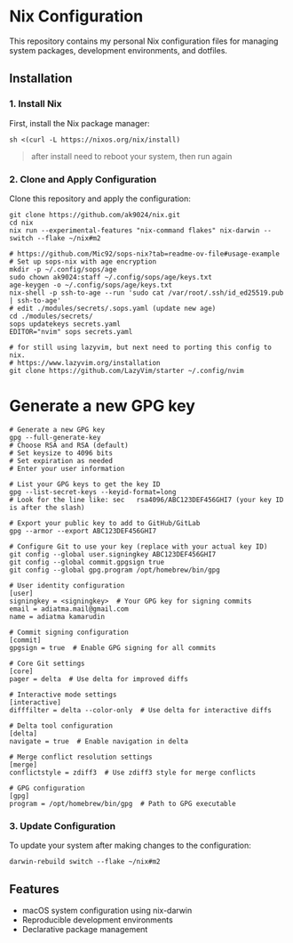 # Nix Configuration

This repository contains my personal Nix configuration files for managing system packages, development environments, and dotfiles.

## Installation

### 1. Install Nix

First, install the Nix package manager:

```shell
sh <(curl -L https://nixos.org/nix/install)
```

> after install need to reboot your system, then run again

### 2. Clone and Apply Configuration

Clone this repository and apply the configuration:

```shell
git clone https://github.com/ak9024/nix.git
cd nix
nix run --experimental-features "nix-command flakes" nix-darwin -- switch --flake ~/nix#m2
```


```shell
# https://github.com/Mic92/sops-nix?tab=readme-ov-file#usage-example
# Set up sops-nix with age encryption
mkdir -p ~/.config/sops/age
sudo chown ak9024:staff ~/.config/sops/age/keys.txt
age-keygen -o ~/.config/sops/age/keys.txt
nix-shell -p ssh-to-age --run 'sudo cat /var/root/.ssh/id_ed25519.pub | ssh-to-age'
# edit ./modules/secrets/.sops.yaml (update new age)
cd ./modules/secrets/
sops updatekeys secrets.yaml
EDITOR="nvim" sops secrets.yaml
```


```shell
# for still using lazyvim, but next need to porting this config to nix.
# https://www.lazyvim.org/installation
git clone https://github.com/LazyVim/starter ~/.config/nvim
```

# Generate a new GPG key

```shell
# Generate a new GPG key
gpg --full-generate-key
# Choose RSA and RSA (default)
# Set keysize to 4096 bits
# Set expiration as needed
# Enter your user information

# List your GPG keys to get the key ID
gpg --list-secret-keys --keyid-format=long
# Look for the line like: sec   rsa4096/ABC123DEF456GHI7 (your key ID is after the slash)

# Export your public key to add to GitHub/GitLab
gpg --armor --export ABC123DEF456GHI7

# Configure Git to use your key (replace with your actual key ID)
git config --global user.signingkey ABC123DEF456GHI7
git config --global commit.gpgsign true
git config --global gpg.program /opt/homebrew/bin/gpg
```

```shell
# User identity configuration
[user]
signingkey = <signingkey>  # Your GPG key for signing commits
email = adiatma.mail@gmail.com
name = adiatma kamarudin

# Commit signing configuration
[commit]
gpgsign = true  # Enable GPG signing for all commits

# Core Git settings
[core]
pager = delta  # Use delta for improved diffs

# Interactive mode settings
[interactive]
difffilter = delta --color-only  # Use delta for interactive diffs

# Delta tool configuration
[delta]
navigate = true  # Enable navigation in delta

# Merge conflict resolution settings
[merge]
conflictstyle = zdiff3  # Use zdiff3 style for merge conflicts

# GPG configuration
[gpg]
program = /opt/homebrew/bin/gpg  # Path to GPG executable
```

### 3. Update Configuration

To update your system after making changes to the configuration:

```shell
darwin-rebuild switch --flake ~/nix#m2
```

## Features

- macOS system configuration using nix-darwin
- Reproducible development environments
- Declarative package management
